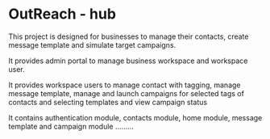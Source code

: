 # OutReach - hub

This project is designed for businesses to manage their contacts, create message template and simulate target campaigns.

It provides admin portal to manage business workspace and workspace user.

It provides workspace users to manage contact with tagging, manage message template, manage and launch campaigns for selected tags of contacts and selecting templates and view campaign status

It contains authentication module, contacts module, home module, message template and campaign module
.........

